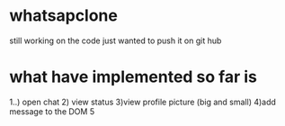 # whatsapclone
still working on the code just wanted to push it on git hub
# what have implemented so far is 
1..) open chat
2) view status
3)view profile picture (big and small)
4)add message to the DOM
5